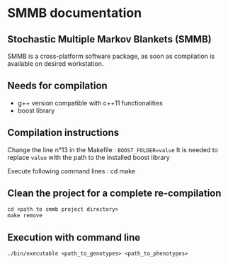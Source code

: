 # SMMB documentation
## Stochastic Multiple Markov Blankets (SMMB)
SMMB is a cross-platform software package, as soon as compilation is available on desired workstation.

## Needs for compilation
* g++ version compatible with c++11 functionalities
* boost library

## Compilation instructions
Change the line n°13 in the Makefile : `BOOST_FOLDER=value`
It is needed to replace `value` with the path to the installed boost library

Execute following command lines :
    cd <path to smmb project directory>
    make
    
## Clean the project for a complete re-compilation
    cd <path to smmb project directory>
    make remove


## Execution with command line
    ./bin/executable <path_to_genotypes> <path_to_phenotypes>
